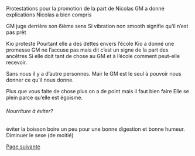 Protestations pour la promotion de la part de Nicolas
GM a donné explications Nicolas a bien compris

GM juge derrière son 6ième sens
Si vibration non smooth signifie qu’il n’est pas prêt

Kio proteste 
Pourtant elle a des dettes envers l’école
Kio a donné une promesse 
GM ne l’accuse pas mais dit c’est un signe de la part des ancêtres
Si elle doit tant de chose au GM et à l’école comment peut-elle recevoir.

Sans nous il y a d’autre personnes. Mair le GM est le seul à pouvoir nous donner ce qu’il nous donne.

Plus que vous faite de chose plus on a de point mais il faut bien faire
Elle se plein parce qu’elle est égoisme. 

###### Nourriture à éviter?
éviter la boisson boire un peu pour une bonne digestion et bonne humeur.
Diminuer le sexe (de moitié)

[Page suivante](2024-02-04-12.md)